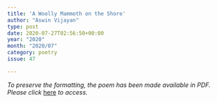 ```yaml
---
title: 'A Woolly Mammoth on the Shore'
author: "Aswin Vijayan"
type: post
date: 2020-07-27T02:56:50+00:00
year: "2020"
month: "2020/07"
category: poetry
issue: 47

---
```

_To preserve the formatting, the poem has been made available in PDF. Please click_ [here][1] _to access._

 [1]: http://bombayliterarymagazine.com/wp-content/uploads/2020/07/Aswin-TBLM_Poem.pdf
